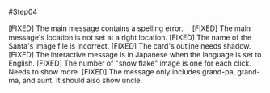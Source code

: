 #Step04

[FIXED] The main message contains a spelling error.　
[FIXED] The main message's location is not set at a right location.
[FIXED] The name of the Santa's image file is incorrect.
[FIXED] The card's outline needs shadow.
[FIXED] The interactive message is in Japanese when the language is set to English.
[FIXED] The number of "snow flake" image is one for each click. Needs to show more.
[FIXED] The message only includes grand-pa, grand-ma, and aunt. It should also show uncle.
